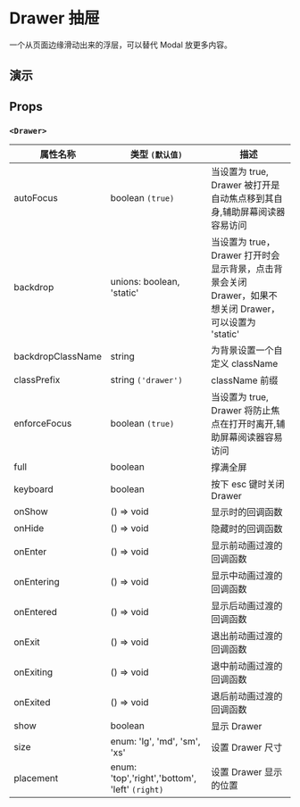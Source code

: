 # Drawer 抽屉 [<i class="icon icon-edit2" ></i>](https://github.com/rsuite/rsuite.github.io/blob/master/src/components/drawer/index.md)

一个从页面边缘滑动出来的浮层，可以替代 Modal 放更多内容。

## 演示

<!--{demo}-->

## Props

### `<Drawer>`

| 属性名称          | 类型 `(默认值)`                                 | 描述                                                                                                    |
| ----------------- | ----------------------------------------------- | ------------------------------------------------------------------------------------------------------- |
| autoFocus         | boolean `(true)`                                | 当设置为 true, Drawer 被打开是自动焦点移到其自身,辅助屏幕阅读器容易访问                                 |
| backdrop          | unions: boolean, 'static'                       | 当设置为 true，Drawer 打开时会显示背景，点击背景会关闭 Drawer，如果不想关闭 Drawer，可以设置为 'static' |
| backdropClassName | string                                          | 为背景设置一个自定义 className                                                                          |
| classPrefix       | string  `('drawer')`                            | className 前缀                                                                                          |
| enforceFocus      | boolean `(true)`                                | 当设置为 true, Drawer 将防止焦点在打开时离开,辅助屏幕阅读器容易访问                                     |
| full              | boolean                                         | 撑满全屏                                                                                                |
| keyboard          | boolean                                         | 按下 esc 键时关闭 Drawer                                                                                |
| onShow            | () => void                                      | 显示时的回调函数                                                                                        |
| onHide            | () => void                                      | 隐藏时的回调函数                                                                                        |
| onEnter           | () => void                                      | 显示前动画过渡的回调函数                                                                                |
| onEntering        | () => void                                      | 显示中动画过渡的回调函数                                                                                |
| onEntered         | () => void                                      | 显示后动画过渡的回调函数                                                                                |
| onExit            | () => void                                      | 退出前动画过渡的回调函数                                                                                |
| onExiting         | () => void                                      | 退中前动画过渡的回调函数                                                                                |
| onExited          | () => void                                      | 退后前动画过渡的回调函数                                                                                |
| show              | boolean                                         | 显示 Drawer                                                                                             |
| size              | enum: 'lg', 'md', 'sm', 'xs'                   | 设置 Drawer 尺寸                                                                                        |
| placement         | enum: 'top','right','bottom', 'left' `(right)` | 设置 Drawer 显示的位置                                                                                  |